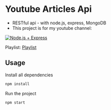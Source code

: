 # Youtube Articles Api
- RESTful api - with node.js, express, MongoDB
- This project is for my youtube channel:

[![Node.js + Express](http://img.youtube.com/vi/P5ilS8KsU7s/0.jpg)](http://www.youtube.com/watch?v=P5ilS8KsU7s)

Playlist: [Playlist](https://www.youtube.com/watch?v=P5ilS8KsU7s&list=PLKoG9zrxvudM6lYY5CzQBCo8o3GaSbbzz)

## Usage

Install all dependencies
```sh
npm install
```

Run the project
```sh
npm start
```